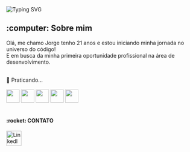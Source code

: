 <img src="https://readme-typing-svg.demolab.com?font=Fira+Code&weight=500&size=22&pause=1000&color=000000&center=true&vCenter=true&random=false&width=524&lines=Desenvolvedor+Front+End" alt="Typing SVG">

<h2> :computer: Sobre mim </h2>

<p> Olá, me chamo Jorge tenho 21 anos e estou iniciando minha jornada no universo do código!
  <br>
  E em busca da minha primeira oportunidade profissional na área de desenvolvimento.</p>
<br>
🔧 Praticando...
<br>
<br>
   <div>
<img width="35px" src="https://cdn.jsdelivr.net/gh/devicons/devicon@latest/icons/html5/html5-original.svg">
<img width="35px" src="https://cdn.jsdelivr.net/gh/devicons/devicon@latest/icons/css3/css3-original.svg">
<img width="35px" src="https://cdn.jsdelivr.net/gh/devicons/devicon@latest/icons/javascript/javascript-original.svg">
<img width="35px" src="https://cdn.jsdelivr.net/gh/devicons/devicon@latest/icons/git/git-original.svg">
<img width="35px" src="https://upload.wikimedia.org/wikipedia/commons/thumb/a/a7/React-icon.svg/2300px-React-icon.svg.png">
</div>
<br>
<h4> :rocket: CONTATO</h4>
<a href="https://www.linkedin.com/in/jorge-reis-dos-santos/" target="_blank">
  <img src="https://img.icons8.com/color/48/000000/linkedin.png" alt="LinkedIn" height="40">
</a>
